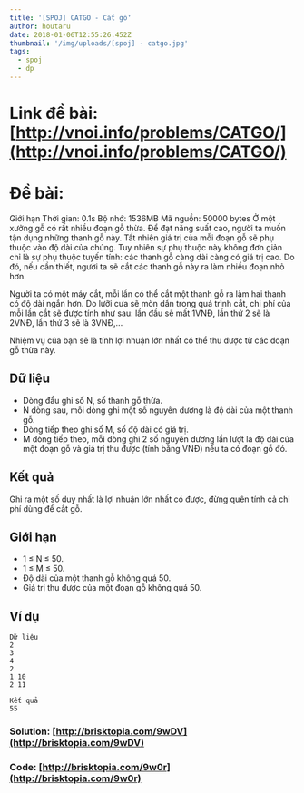 ```yaml
---
title: '[SPOJ] CATGO - Cắt gỗ'
author: houtaru
date: 2018-01-06T12:55:26.452Z
thumbnail: '/img/uploads/[spoj] - catgo.jpg'
tags:
  - spoj
  - dp
---
```

# Link đề bài: [http://vnoi.info/problems/CATGO/](http://vnoi.info/problems/CATGO/)

# Đề bài:
Giới hạn
Thời gian: 0.1s
Bộ nhớ: 1536MB
Mã nguồn: 50000 bytes
Ở một xưởng gỗ có rất nhiều đoạn gỗ thừa. Để đạt năng suất cao, người ta muốn tận dụng những thanh gỗ này. Tất nhiên giá trị của mỗi đoạn gỗ sẽ phụ thuộc vào độ dài của chúng. Tuy nhiên sự phụ thuộc này không đơn giản chỉ là sự phụ thuộc tuyến tính: các thanh gỗ càng dài càng có giá trị cao. Do đó, nếu cần thiết, người ta sẽ cắt các thanh gỗ này ra làm nhiều đoạn nhỏ hơn.

Người ta có một máy cắt, mỗi lần có thể cắt một thanh gỗ ra làm hai thanh có độ dài ngắn hơn. Do lưỡi cưa sẽ mòn dần trong quá trình cắt, chi phí của mỗi lần cắt sẽ được tính như sau: lần đầu sẽ mất 1VNĐ, lần thứ 2 sẽ là 2VNĐ, lần thứ 3 sẽ là 3VNĐ,...

Nhiệm vụ của bạn sẽ là tính lợi nhuận lớn nhất có thể thu được từ các đoạn gỗ thừa này.

## Dữ liệu

 - Dòng đầu ghi số N, số thanh gỗ thừa.
 - N dòng sau, mỗi dòng ghi một số nguyên dương là độ dài của một thanh gỗ.
 - Dòng tiếp theo ghi số M, số độ dài có giá trị.
 - M dòng tiếp theo, mỗi dòng ghi 2 số nguyên dương lần lượt là độ dài của một đoạn gỗ và giá trị thu được (tính bằng VNĐ) nếu ta có đoạn gỗ đó.

## Kết quả

Ghi ra một số duy nhất là lợi nhuận lớn nhất có được, đừng quên tính cả chi phí dùng để cắt gỗ.

## Giới hạn

 - 1 ≤ N ≤ 50.
 - 1 ≤ M ≤ 50.
 - Độ dài của một thanh gỗ không quá 50.
 - Giá trị thu được của một đoạn gỗ không quá 50.

## Ví dụ
```
Dữ liệu
2
3
4
2
1 10
2 11

Kết quả
55
```

### Solution: [http://brisktopia.com/9wDV](http://brisktopia.com/9wDV)
### Code: [http://brisktopia.com/9w0r](http://brisktopia.com/9w0r)
